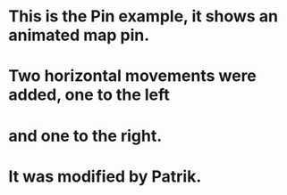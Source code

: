 # This is the Pin example, it shows an animated map pin.
# Two horizontal movements were added, one to the left
# and one to the right.

# It was modified by Patrik.
